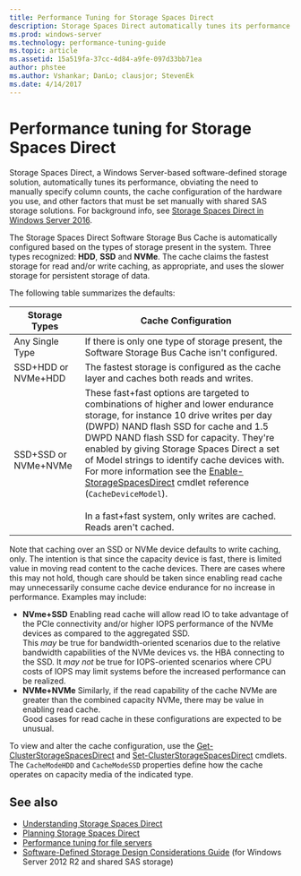 ```yaml
---
title: Performance Tuning for Storage Spaces Direct
description: Storage Spaces Direct automatically tunes its performance based on the cache configuration of the hardware you use, as described in this topic.
ms.prod: windows-server
ms.technology: performance-tuning-guide
ms.topic: article
ms.assetid: 15a519fa-37cc-4d84-a9fe-097d33bb71ea
author: phstee
ms.author: Vshankar; DanLo; clausjor; StevenEk
ms.date: 4/14/2017
---
```

# Performance tuning for Storage Spaces Direct

Storage Spaces Direct, a Windows Server-based software-defined storage solution, automatically tunes its performance, obviating the need to manually specify column counts, the cache configuration of the hardware you use, and other factors that must be set manually with shared SAS storage solutions. For background info, see [Storage Spaces Direct in Windows Server 2016](../../../../storage/storage-spaces/storage-spaces-direct-overview.md).

The Storage Spaces Direct Software Storage Bus Cache is automatically configured based on the types of storage present in the system. Three types recognized: **HDD**, **SSD** and **NVMe**. The cache claims the fastest storage for read and/or write caching, as appropriate, and uses the slower storage for persistent storage of data.

The following table summarizes the defaults:

| Storage Types | Cache Configuration |
| --- | --- |
| Any Single Type | If there is only one type of storage present, the Software Storage Bus Cache isn't configured. |
| SSD+HDD or NVMe+HDD | The fastest storage is configured as the cache layer and caches both reads and writes. |
| SSD+SSD or NVMe+NVMe | These fast+fast options are targeted to combinations of higher and lower endurance storage, for instance 10 drive writes per day (DWPD) NAND flash SSD for cache and 1.5 DWPD NAND flash SSD for capacity. They're enabled by giving Storage Spaces Direct a set of Model strings to identify cache devices with. For more information see the [Enable-StorageSpacesDirect](https://technet.microsoft.com/library/mt589697.aspx) cmdlet reference (`CacheDeviceModel`). <br><br>In a fast+fast system, only writes are cached. Reads aren't cached. |

Note that caching over an SSD or NVMe device defaults to write caching, only. The intention is that since the capacity device is fast, there is limited value in moving read content to the cache devices. There are cases where this may not hold, though care should be taken since enabling read cache may unnecessarily consume cache device endurance for no increase in performance. Examples may include:

* **NVme+SSD** Enabling read cache will allow read IO to take advantage of the PCIe connectivity and/or higher IOPS performance of the NVMe devices as compared to the aggregated SSD. <br>This _may_ be true for bandwidth-oriented scenarios due to the relative bandwidth capabilities of the NVMe devices vs. the HBA connecting to the SSD. It _may not_ be true for IOPS-oriented scenarios where CPU costs of IOPS may limit systems before the increased performance can be realized.
* **NVMe+NVMe** Similarly, if the read capability of the cache NVMe are greater than the combined capacity NVMe, there may be value in enabling read cache. <br>Good cases for read cache in these configurations are expected to be unusual.

To view and alter the cache configuration, use the [Get-ClusterStorageSpacesDirect](https://technet.microsoft.com/library/mt634616.aspx) and [Set-ClusterStorageSpacesDirect](https://technet.microsoft.com/library/mt763265.aspx) cmdlets. The `CacheModeHDD` and `CacheModeSSD` properties define how the cache operates on capacity media of the indicated type.

## See also

- [Understanding Storage Spaces Direct](../../../../storage/storage-spaces/understand-storage-spaces-direct.md)
- [Planning Storage Spaces Direct](../../../../storage/storage-spaces/plan-storage-spaces-direct.md)
- [Performance tuning for file servers](../../role/file-server/index.md)
- [Software-Defined Storage Design Considerations Guide](https://technet.microsoft.com/library/mt243829.aspx) (for Windows Server 2012 R2 and shared SAS storage)
